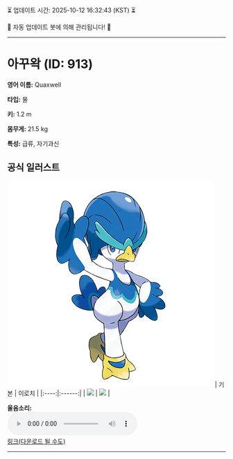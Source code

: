 
⏳ 업데이트 시간: 2025-10-12 16:32:43 (KST) ⏳

🤖 자동 업데이트 봇에 의해 관리됩니다! 🤖

---

# 아꾸왁 (ID: 913)
**영어 이름:** Quaxwell

**타입:** 물

**키:** 1.2 m

**몸무게:** 21.5 kg

**특성:** 급류, 자기과신

## 공식 일러스트
![](https://raw.githubusercontent.com/PokeAPI/sprites/master/sprites/pokemon/other/official-artwork/913.png)
| 기본 | 이로치 |
|:----:|:------:|
| <img src="http://play.pokemonshowdown.com/sprites/ani/quaxwell.gif" width="200"> | <img src="http://play.pokemonshowdown.com/sprites/ani-shiny/quaxwell.gif" width="200"> |

**울음소리:**<br><audio controls src="https://raw.githubusercontent.com/PokeAPI/cries/main/cries/pokemon/latest/913.ogg"></audio><br> [링크(다운로드 될 수도)](https://raw.githubusercontent.com/PokeAPI/cries/main/cries/pokemon/latest/913.ogg)


---
